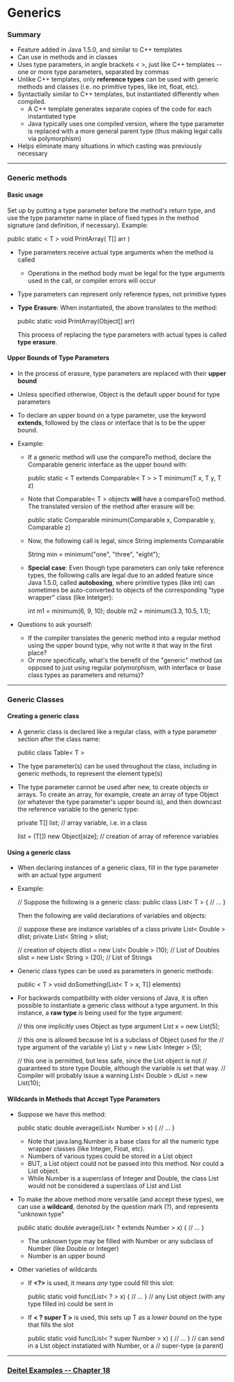 # Generics

### Summary

-   Feature added in Java 1.5.0, and similar to C++ templates
-   Can use in methods and in classes
-   Uses type parameters, in angle brackets  < >, just like C++ templates -- one or more type parameters, separated by commas
-   Unlike C++ templates, only  **reference types**  can be used with generic methods and classes (i.e. no primitive types, like  int,  float, etc).
-   Syntactially similar to C++ templates, but instantiated differently when compiled.
    -   A C++ template generates separate copies of the code for each instantiated type
    -   Java typically uses one compiled version, where the type parameter is replaced with a more general parent type (thus making legal calls via polymorphism)
-   Helps eliminate many situations in which casting was previously necessary

----------

### Generic methods

#### Basic usage

Set up by putting a type parameter before the method's return type, and use the type parameter name in place of fixed types in the method signature (and definition, if necessary). Example:

 public static < T > void PrintArray( T[] arr )

-   Type parameters receive actual type arguments when the method is called
    -   Operations in the method body must be legal for the type arguments used in the call, or compiler errors will occur
-   Type parameters can represent only reference types, not primitive types
-   **Type Erasure**: When instantiated, the above translates to the method:
    
     public static void PrintArray(Object[] arr)
    
    This process of replacing the type parameters with actual types is called  **type erasure**.

#### Upper Bounds of Type Parameters

-   In the process of erasure, type parameters are replaced with their  **upper bound**
-   Unless specified otherwise,  Object  is the default upper bound for type parameters
-   To declare an upper bound on a type parameter, use the keyword  **extends**, followed by the class or interface that is to be the upper bound.
-   Example:
    -   If a generic method will use the  compareTo  method, declare the  Comparable<T>  generic interface as the upper bound with:
        
          public static < T extends Comparable< T > > T minimum(T x, T y, T z)
         
        
    -   Note that  Comparable< T >  objects  **will**  have a  compareTo()  method.  
        The translated version of the method after erasure will be:
        
          public static Comparable minimum(Comparable x, Comparable y, Comparable z)
         
        
    -   Now, the following call is legal, since  String  implements  Comparable<String>
        
          String min = minimum("one", "three", "eight");
         
        
    -   **Special case**: Even though type parameters can only take reference types, the following calls are legal due to an added feature since Java 1.5.0, called  **autoboxing**, where primitive types (like  int) can sometimes be auto-converted to objects of the corresponding "type wrapper" class (like  Intetger):
        
          int m1 = minimum(6, 9, 10);
          double m2 = minimum(3.3, 10.5, 1.1);
         
        
-   Questions to ask yourself:
    -   If the compiler translates the generic method into a regular method using the upper bound type, why not write it that way in the first place?
    -   Or more specifically, what's the benefit of the "generic" method (as opposed to just using regular polymorphism, with interface or base class types as parameters and returns)?

----------

### Generic Classes

#### Creating a generic class

-   A generic class is declared like a regular class, with a type parameter section after the class name:
    
     public class Table< T >
    
-   The type parameter(s) can be used throughout the class, including in generic methods, to represent the element type(s)
-   The type parameter cannot be used after  new, to create objects or arrays. To create an array, for example, create an array of type  Object  (or whatever the type parameter's upper bound is), and then downcast the reference variable to the generic type:
    
     private T[] list;		// array variable, i.e. in a class
    
     list = (T[]) new Object[size];	// creation of array of reference variables
    

#### Using a generic class

-   When declaring instances of a generic class, fill in the type parameter with an actual type argument
-   Example:
    
     // Suppose the following is a generic class:
     public class List< T > { // ... }
    
    Then the following are valid declarations of variables and objects:
    
     // suppose these are instance variables of a class
     private List< Double > dlist;
     private List< String > slist;
    
     // creation of objects
     dlist = new List< Double > (10);	// List of Doubles
     slist = new List< String > (20);	// List of Strings
    
-   Generic class types can be used as parameters in generic methods:
    
     public < T > void doSomething(List< T > x, T[] elements)
    
-   For backwards compatibility with older versions of Java, it is often possible to instantiate a generic class without a type argument. In this instance, a  **raw type**  is being used for the type argument:
    
     // this one implicitly uses Object as type argument
     List x = new List(5);	
    
     // this one is allowed because Int is a subclass of Object (used for the 
     //  type argument of the variable y)
     List y = new List< Integer > (5);
    
     // this one is permitted, but less safe, since the List object is not
     //  guaranteed to store type Double, although the variable is set that way.
     //  Compiler will probably issue a warning
     List< Double > dList = new List(10);
    

#### Wildcards in Methods that Accept Type Parameters

-   Suppose we have this method:
    
     public static double average(List< Number > x)  { // ... }
    
    -   Note that  java.lang.Number  is a base class for all the numeric type wrapper classes (like  Integer,  Float, etc).
    -   Numbers of various types could be stored in a  List<Number>  object
    -   BUT, a  List<Double>  object could not be passed into this method. Nor could a  List<Integer>  object.
    -   While  Number  is a superclass of  Integer  and  Double, the class  List<Number>  would not be considered a superclass of  List<Double>  and  List<Integer>
-   To make the above method more versatile (and accept these types), we can use a  **wildcard**, denoted by the question mark (?), and represents "unknown type"
    
     
     public static double average(List< ? extends Number > x)  { // ... }
    
    -   The unknown type may be filled with  Number  or any subclass of  Number  (like  Double  or  Integer)
    -   Number  is an upper bound
    
      
    
-   Other varieties of wildcards
    -   If  **<?>**  is used, it means  _any_  type could fill this slot:
        
           public static void func(List< ? > x)  { // ... }
           // any List object (with any type filled in) could be sent in
         
        
    -   If  **< ? super T >**  is used, this sets up  T  as a  _lower bound_  on the type that fills the slot
        
           public static void func(List< ? super Number > x)  { // ... }
           // can send in a List object instatiated with Number, or a
           //  super-type (a parent)
         
        

----------

### [Deitel Examples -- Chapter 18](https://www.cs.fsu.edu/~myers/cop3252/notes/deitel7/ch18/)